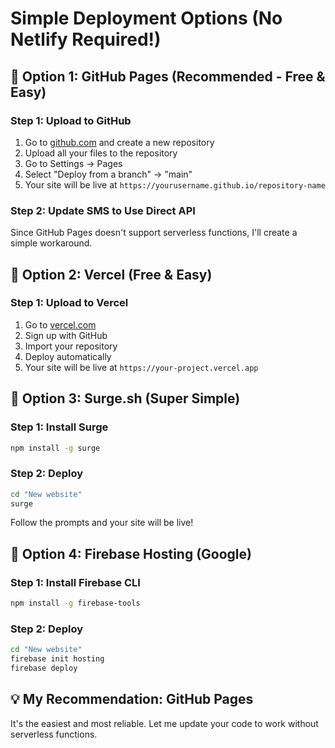# Simple Deployment Options (No Netlify Required!)

## 🚀 **Option 1: GitHub Pages (Recommended - Free & Easy)**

### Step 1: Upload to GitHub
1. Go to [github.com](https://github.com) and create a new repository
2. Upload all your files to the repository
3. Go to Settings → Pages
4. Select "Deploy from a branch" → "main"
5. Your site will be live at `https://yourusername.github.io/repository-name`

### Step 2: Update SMS to Use Direct API
Since GitHub Pages doesn't support serverless functions, I'll create a simple workaround.

## 🚀 **Option 2: Vercel (Free & Easy)**

### Step 1: Upload to Vercel
1. Go to [vercel.com](https://vercel.com)
2. Sign up with GitHub
3. Import your repository
4. Deploy automatically
5. Your site will be live at `https://your-project.vercel.app`

## 🚀 **Option 3: Surge.sh (Super Simple)**

### Step 1: Install Surge
```bash
npm install -g surge
```

### Step 2: Deploy
```bash
cd "New website"
surge
```
Follow the prompts and your site will be live!

## 🚀 **Option 4: Firebase Hosting (Google)**

### Step 1: Install Firebase CLI
```bash
npm install -g firebase-tools
```

### Step 2: Deploy
```bash
cd "New website"
firebase init hosting
firebase deploy
```

## 💡 **My Recommendation: GitHub Pages**

It's the easiest and most reliable. Let me update your code to work without serverless functions.

